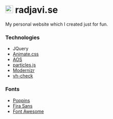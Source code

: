# <img src="favicon.ico" height=24> radjavi.se
My personal website which I created just for fun.

### Technologies
* JQuery
* [Animate.css](https://github.com/daneden/animate.css)
* [AOS](https://github.com/michalsnik/aos)
* [particles.js](https://vincentgarreau.com/particles.js/)
* [Modernizr](https://modernizr.com/)
* [vh-check](https://github.com/Hiswe/vh-check)

### Fonts
* [Poppins](https://fonts.google.com/specimen/Poppins)
* [Fira Sans](https://fonts.google.com/specimen/Fira+Sans)
* [Font Awesome](https://fontawesome.com/)
